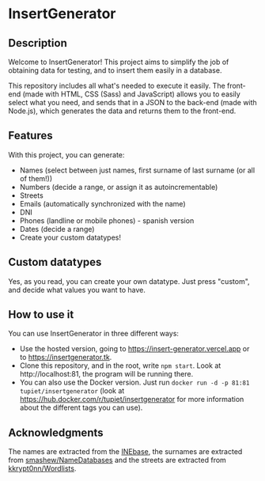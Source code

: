 # InsertGenerator

## Description
Welcome to InsertGenerator! This project aims to simplify the job of obtaining data for testing, and to insert them easily in a database.

This repository includes all what's needed to execute it easily. The front-end (made with HTML, CSS (Sass) and JavaScript) allows you to easily select what you need, and sends that in a JSON to the back-end (made with Node.js), which generates the data and returns them to the front-end.

## Features
With this project, you can generate:
* Names (select between just names, first surname of last surname (or all of them!))
* Numbers (decide a range, or assign it as autoincrementable)
* Streets
* Emails (automatically synchronized with the name)
* DNI
* Phones (landline or mobile phones) - spanish version
* Dates (decide a range)
* Create your custom datatypes!

## Custom datatypes
Yes, as you read, you can create your own datatype. Just press "custom", and decide what values you want to have.

## How to use it
You can use InsertGenerator in three different ways:
* Use the hosted version, going to https://insert-generator.vercel.app or to https://insertgenerator.tk.
* Clone this repository, and in the root, write `npm start`. Look at http://localhost:81, the program will be running there.
* You can also use the Docker version. Just run `docker run -d -p 81:81 tupiet/insertgenerator` (look at https://hub.docker.com/r/tupiet/insertgenerator for more information about the different tags you can use).

## Acknowledgments
The names are extracted from the [INEbase](https://www.ine.es/dyngs/INEbase/es/operacion.htm?c=Estadistica_C&cid=1254736177009&menu=resultados&idp=1254734710990), the surnames are extracted from [smashew/NameDatabases](https://github.com/smashew/NameDatabases/blob/master/NamesDatabases/surnames/es.txt) and the streets are extracted from [kkrypt0nn/Wordlists](https://github.com/kkrypt0nn/Wordlists/blob/master/security_question_answers/street_names.txt). 
